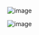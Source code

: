 

![image](https://github.com/ZCHAnalytics/az-900/assets/146954022/00546438-1402-4740-ac54-6972ae41847a)


![image](https://github.com/ZCHAnalytics/az-900/assets/146954022/ee8afda8-18eb-4088-b21c-f57e32779e68)


